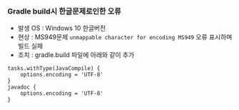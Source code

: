 ### Gradle build시 한글문제로인한 오류

* 발생 OS : Windows 10 한글버전
* 현상 : MS949문제 `unmappable character for encoding MS949` 오류 표시하며 빌드 실패
* 조치 : gradle.build 파일에 아래와 같이 추가
```
tasks.withType(JavaCompile) {
    options.encoding = 'UTF-8'
}
javadoc {
    options.encoding = 'UTF-8'
}
```
